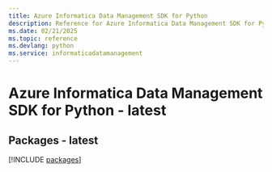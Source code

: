 ```yaml
---
title: Azure Informatica Data Management SDK for Python
description: Reference for Azure Informatica Data Management SDK for Python
ms.date: 02/21/2025
ms.topic: reference
ms.devlang: python
ms.service: informaticadatamanagement
---
```

# Azure Informatica Data Management SDK for Python - latest
## Packages - latest
[!INCLUDE [packages](informatica-data-management-index.md)]